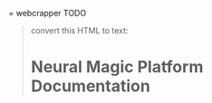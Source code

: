 = webcrapper
TODO

> convert this HTML to text: <h1 class="heading1" id="neural-magic-platform-documentation">Neural
Magic Platform Documentation</h1>

